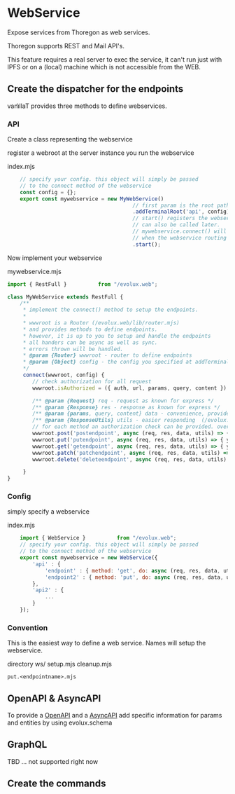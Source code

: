 WebService
==========

Expose services from Thoregon as web services. 

Thoregon supports REST and Mail API's.

This feature requires a real server to exec the service,
it can't run just with IPFS or on a (local) machine which
is not accessible from the WEB.

## Create the dispatcher for the endpoints

vani͛llaT provides three methods to define webservices.

### API

Create a class representing the webservice

register a webroot at the server instance you run the webservice

index.mjs
````js
    // specify your config. this object will simply be passed 
    // to the connect method of the webservice
    const config = {};
    export const mywebservice = new MyWebService()
                                        // first param is the root path, second is the config
                                        .addTerminalRoot('api', config)
                                        // start() registers the webservice,
                                        // can also be called later. 
                                        // mywebservice.connect() will be called 
                                        // when the webservice routing is running 
                                        .start();
````
Now implement your webservice

mywebservice.mjs
````js 
import { RestFull }          from "/evolux.web";

class MyWebService extends RestFull {
    /**
     * implement the connect() method to setup the endpoints.
     * 
     * wwwroot is a Router (/evolux.web/lib/router.mjs) 
     * and provides methods to define endpoints.
     * however, it is up to you to setup and handle the endpoints 
     * all handers can be async as well as sync.
     * errors thrown will be handled.   
     * @param {Router} wwwroot - router to define endpoints
     * @param {Object} config - the config you specified at addTerminalRoot()
     */
     connect(wwwroot, config) {
        // check authorization for all request 
        wwwroot.isAuthorized = ({ auth, url, params, query, content }) => authcheck();  

        /** @param {Request} req - request as known for express */
        /** @param {Response} res - response as known for express */
        /** @param {params, query, content} data - convenience, provides already extracted data from the request */
        /** @param {ResponseUtils} utils - easier responding  (/evolux.web/lib/responseutils.mjs) */
        // for each method an authorization check can be provided. overrules auth check from above
        wwwroot.post('postendpoint', async (req, res, data, utils) => { your.code.here() }, ({ auth, url, params, query, content }) => authcheck());
        wwwroot.put('putendpoint', async (req, res, data, utils) => { your.code.here() });
        wwwroot.get('getendpoint', async (req, res, data, utils) => { your.code.here() });
        wwwroot.patch('patchendpoint', async (req, res, data, utils) => { your.code.here() });
        wwwroot.delete('deleteendpoint', async (req, res, data, utils) => { your.code.here() });

     }
}
````

### Config
simply specify a webservice

index.mjs
````js
    import { WebService }          from "/evolux.web";
    // specify your config. this object will simply be passed 
    // to the connect method of the webservice
    export const mywebservice = new WebService({
        'api' : {
            'endpoint' : { method: 'get', do: async (req, res, data, utils) => { your.code.here() }},
            'endpoint2' : { method: 'put', do: async (req, res, data, utils) => { your.code.here() }}
        },
        'api2' : {
            ...
        }    
    });
````

### Convention
This is the easiest way to define a web service. Names will setup the webservice.

directory ws/<wsrootname>
    setup.mjs
    cleanup.mjs
    
    put.<endpointname>.mjs

## OpenAPI & AsyncAPI

To provide a [OpenAPI](https://www.openapis.org/) and a [AsyncAPI](https://www.asyncapi.com/) 
add specific information for params and entities by using evolux.schema 

## GraphQL

TBD ... not supported right now

## Create the commands


